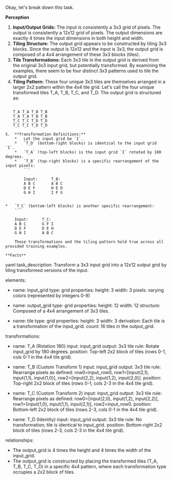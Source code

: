 Okay, let's break down this task.

**Perception**

1.  **Input/Output Grids:** The input is consistently a 3x3 grid of pixels. The output is consistently a 12x12 grid of pixels. The output dimensions are exactly 4 times the input dimensions in both height and width.
2.  **Tiling Structure:** The output grid appears to be constructed by tiling 3x3 blocks. Since the output is 12x12 and the input is 3x3, the output grid is composed of a 4x4 arrangement of these 3x3 blocks (tiles).
3.  **Tile Transformations:** Each 3x3 tile in the output grid is derived from the original 3x3 input grid, but potentially transformed. By examining the examples, there seem to be four distinct 3x3 patterns used to tile the output grid.
4.  **Tiling Pattern:** These four unique 3x3 tiles are themselves arranged in a larger 2x2 pattern within the 4x4 tile grid. Let's call the four unique transformed tiles T_A, T_B, T_C, and T_D. The output grid is structured as:
    ```

    T_A T_A T_B T_B
    T_A T_A T_B T_B
    T_C T_C T_D T_D
    T_C T_C T_D T_D
    
```
5.  **Transformation Definitions:**
    *   Let the input grid be `I`.
    *   `T_D` (bottom-right blocks) is identical to the input grid `I`.
    *   `T_A` (top-left blocks) is the input grid `I` rotated by 180 degrees.
    *   `T_B` (top-right blocks) is a specific rearrangement of the input pixels:
        ```

        Input:      T_B:
        A B C       A B C
        D E F       H E D
        G H I       I F G
        
```
    *   `T_C` (bottom-left blocks) is another specific rearrangement:
        ```

        Input:      T_C:
        A B C       G F I
        D E F       D E H
        G H I       A B C
        
```
    These transformations and the tiling pattern hold true across all provided training examples.

**Facts**

```
yaml
task_description: Transform a 3x3 input grid into a 12x12 output grid by tiling transformed versions of the input.

elements:
  - name: input_grid
    type: grid
    properties:
      height: 3
      width: 3
      pixels: varying colors (represented by integers 0-9)

  - name: output_grid
    type: grid
    properties:
      height: 12
      width: 12
      structure: Composed of a 4x4 arrangement of 3x3 tiles.

  - name: tile
    type: grid
    properties:
      height: 3
      width: 3
      derivation: Each tile is a transformation of the input_grid.
      count: 16 tiles in the output_grid.

transformations:
  - name: T_A (Rotation 180)
    input: input_grid
    output: 3x3 tile
    rule: Rotate input_grid by 180 degrees.
    position: Top-left 2x2 block of tiles (rows 0-1, cols 0-1 in the 4x4 tile grid).

  - name: T_B (Custom Transform 1)
    input: input_grid
    output: 3x3 tile
    rule: Rearrange pixels as defined: row0=input_row0, row1=[input(2,1), input(1,1), input(1,0)], row2=[input(2,2), input(1,2), input(2,0)].
    position: Top-right 2x2 block of tiles (rows 0-1, cols 2-3 in the 4x4 tile grid).

  - name: T_C (Custom Transform 2)
    input: input_grid
    output: 3x3 tile
    rule: Rearrange pixels as defined: row0=[input(2,0), input(1,2), input(2,2)], row1=[input(1,0), input(1,1), input(2,1)], row2=input_row0.
    position: Bottom-left 2x2 block of tiles (rows 2-3, cols 0-1 in the 4x4 tile grid).

  - name: T_D (Identity)
    input: input_grid
    output: 3x3 tile
    rule: No transformation; tile is identical to input_grid.
    position: Bottom-right 2x2 block of tiles (rows 2-3, cols 2-3 in the 4x4 tile grid).

relationships:
  - The output_grid is 4 times the height and 4 times the width of the input_grid.
  - The output_grid is constructed by placing the transformed tiles (T_A, T_B, T_C, T_D) in a specific 4x4 pattern, where each transformation type occupies a 2x2 block of tiles.

